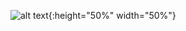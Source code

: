 ![alt text](https://raw.githubusercontent.com/KSSBro/wiscro/master/public/images/wiscro.png){:height="50%" width="50%"}
